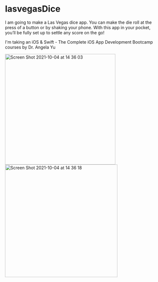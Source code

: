 # lasvegasDice
I am going to make a Las Vegas dice app. You can make the die roll at the press of a button or by shaking your phone. With this app in your pocket, you’ll be fully set up to settle any score on the go!

I'm taking an
iOS & Swift - The Complete iOS App Development Bootcamp courses
by Dr. Angela Yu

<img width="365" alt="Screen Shot 2021-10-04 at 14 36 03" src="https://user-images.githubusercontent.com/72876993/135858586-0e75cb25-d414-4b0d-a12e-bfd81947314a.png">
<img width="372" alt="Screen Shot 2021-10-04 at 14 36 18" src="https://user-images.githubusercontent.com/72876993/135858592-ed31905e-9b42-4eb0-a1dc-5012e22c8a40.png">
